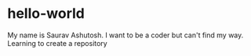 # hello-world
My name is Saurav Ashutosh. I want to be a coder but can't find my way.
Learning to create a repository

